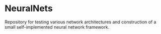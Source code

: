 # NeuralNets

Repository for testing various network architectures and construction of a small self-implemented neural network framework.
